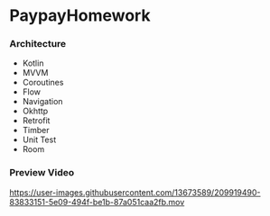 # PaypayHomework

### Architecture
- Kotlin
- MVVM
- Coroutines
- Flow
- Navigation
- Okhttp
- Retrofit
- Timber
- Unit Test
- Room

### Preview Video

https://user-images.githubusercontent.com/13673589/209919490-83833151-5e09-494f-be1b-87a051caa2fb.mov



